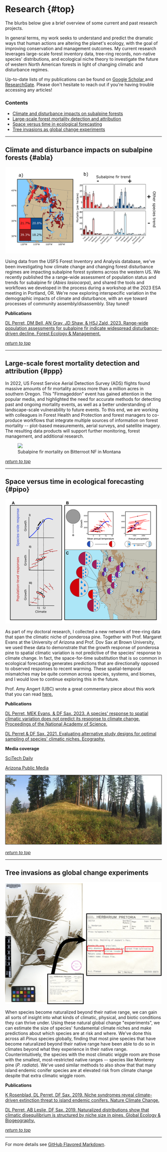 # Research {#top}

The blurbs below give a brief overview of some current and past research projects.

In general terms, my work seeks to understand and predict the dramatic ways that human actions are altering the planet's ecology, with the goal of improving conservation and management outcomes. My current research leverages large-scale forest inventory data, tree-ring records, non-native species' distributions, and ecological niche theory to investigate the future of western North American forests in light of changing climatic and disturbance regimes.

Up-to-date lists of my publications can be found on [Google Scholar ](https://scholar.google.com/citations?user=E_yUYQkAAAAJ&hl=en) and [ResearchGate](https://www.researchgate.net/profile/Daniel-Perret). Please don't hesitate to reach out if you're having trouble accessing any articles!

### Contents

- [Climate and disturbance impacts on subalpine forests](#abla)
- [Large-scale forest mortality detection and attribution](#ppp)
- [Space versus time in ecological forecasting](#pipo)
- [Tree invasions as global change experiments](#pinus)

---

## Climate and disturbance impacts on subalpine forests {#abla}

<img src="../images/comm_mort_revision.png?raw=true"/>

Using data from the USFS Forest Inventory and Analysis database, we've been investigating how climate change and changing forest disturbance regimes are impacting subalpine forest systems across the western US. We recently published the a range-wide assessment of population status and trends for subalpine fir (*Abies lasiocarpa*), and shared the tools and workflows we developed in the process during a workshop at the 2023 ESA meeting in Portland, OR. We're now exploring interspecific variation in the demographic impacts of climate and disturbance, with an eye toward processes of community assembly/disassembly. Stay tuned!

**Publications**

[DL Perret, DM Bell, AN Gray, JD Shaw, & HSJ Zald, 2023. Range-wide population assessments for subalpine fir indicate widespread disturbance-driven decline. Forest Ecology & Management.](https://www.sciencedirect.com/science/article/pii/S0378112723003626?via%3Dihub)

[*return to top*](#top)

---

## Large-scale forest mortality detection and attribution {#ppp}

In 2022, US Forest Service Aerial Detection Survey (ADS) flights found massive amounts of fir mortality across more than a million acres in southern Oregon. This "Firmageddon" event has gained attention in the popular media, and highlighted the need for accurate methods for detecting past and ongoing mortality events, as well as a better understanding of landscape-scale vulnerability to future events. To this end, we are working with colleagues in Forest Health and Protection and forest managers to co-produce workflows that integrate multiple sources of information on forest mortality -- plot-based measurements, aerial surveys, and satellite imagery. The resulting data products will support further monitoring, forest management, and additional research.

<figure>
<img src="../images/abla2.jpg?raw=true"/>
<figcaption>Subalpine fir mortality on Bitterroot NF in Montana</figcaption>
</figure>

[*return to top*](#top)

---

## Space versus time in ecological forecasting {#pipo}

<img src="../images/fig1_112223_imagefile.png?raw=true"/>

As part of my doctoral research, I collected a  new network of tree-ring data that span the climatic niche of ponderosa pine. Together with Prof. Margaret Evans at the University of Arizona and Prof. Dov Sax at Brown University, we used these data to demonstrate that the growth response of ponderosa pine to spatial climatic variation is not predictive of the species' response to climate change. In fact, the space-for-time substitution that is so common in ecological forecasting generates predictions that are directionally opposed to observed responses to recent warming. These spatial-temporal mismatches may be quite common across species, systems, and biomes, and I would love to continue exploring this in the future.

Prof. Amy Angert (UBC) wrote a great commentary piece about this work that you can read [here.](https://www.pnas.org/doi/10.1073/pnas.2320424121)

**Publications**

[DL Perret, MEK Evans, & DF Sax. 2023. A species' response to spatial climatic variation does not predict its response to climate change. Proceedings of the National Academy of Science.](https://www.pnas.org/doi/10.1073/pnas.2304404120)

[DL Perret & DF Sax. 2021. Evaluating alternative study designs for optimal sampling of species' climatic niches. Ecography.](https://nsojournals.onlinelibrary.wiley.com/doi/full/10.1111/ecog.06014)

**Media coverage**

[SciTech Daily](https://scitechdaily.com/dangerously-misleading-scientists-using-flawed-strategy-in-predicting-species-responses-to-climate-change)

[Arizona Public Media](https://news.azpm.org/p/azpmnews/2024/1/2/218603-ua-scientists-uncover-methodology-problem-in-climate-research)

<img src="../images/field_pic5.jpg?raw=true"/>


[*return to top*](#top)

---

## Tree invasions as global change experiments

<img src="../images/herbarium_image.png?raw=true"/>

When species become naturalized beyond their native range, we can gain all sorts of insight into what kinds of climatic, physical, and biotic conditions they can thrive under. Using these natural global change "experiments", we can estimate the size of species' fundamental climate niches and make predictions about which species are at risk and where. We've done this across all *Pinus* species globally, finding that most pine species that have become naturalized beyond their native range have been able to do so in climates beyond what they experience in their native range. Counterintuitively, the species with the most climatic wiggle room are those with the smallest, most-restricted native ranges -- species like Monterey pine (*P. radiata*). We've used similar methods to also show that that many island endemic conifer species are at elevated risk from climate change despite that extra climatic wiggle room.


**Publications**

[K Rosenblad, DL Perret, DF Sax. 2019. Niche syndromes reveal climate-driven extinction threat to island endemic conifers. Nature Climate Change.](https://www.nature.com/articles/s41558-019-0530-9)

[DL Perret, AB Leslie, DF Sax. 2019. Naturalized distributions show that climatic disequilibrium is structured by niche size in pines. Global Ecology & Biogeography.](https://onlinelibrary.wiley.com/doi/10.1111/geb.12862)


[*return to top*](#top)

---

For more details see [GitHub Flavored Markdown](https://guides.github.com/features/mastering-markdown/).
